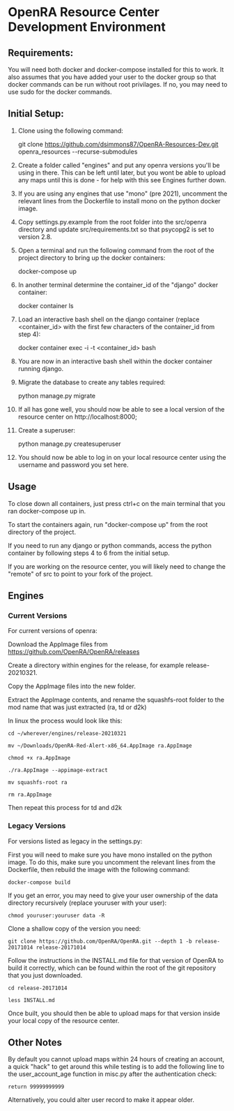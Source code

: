 # OpenRA Resource Center Development Environment

## Requirements:

You will need both docker and docker-compose installed for this to work. It also assumes that you have added your user to the docker group so that docker commands can be run without root privilages. If no, you may need to use sudo for the docker commands.

## Initial Setup:

1. Clone using the following command:

    git clone https://github.com/dsimmons87/OpenRA-Resources-Dev.git openra_resources --recurse-submodules

2. Create a folder called "engines" and put any openra versions you'll be using in there. This can be left until later, but you wont be able to upload any maps until this is done - for help with this see Engines further down.

3. If you are using any engines that use "mono" (pre 2021), uncomment the relevant lines from the Dockerfile to install mono on the python docker image.

4. Copy settings.py.example from the root folder into the src/openra directory and update src/requirements.txt so that psycopg2 is set to version 2.8.

5. Open a terminal and run the following command from the root of the project directory to bring up the docker containers:

    docker-compose up

6. In another terminal determine the container_id of the "django" docker container:

    docker container ls

7. Load an interactive bash shell on the django container (replace <container_id> with the first few characters of the container_id from step 4):

    docker container exec -i -t <container_id> bash

8. You are now in an interactive bash shell within the docker container running django.

9. Migrate the database to create any tables required:

    python manage.py migrate

10. If all has gone well, you should now be able to see a local version of the resource center on http://localhost:8000;

11. Create a superuser:

    python manage.py createsuperuser

12. You should now be able to log in on your local resource center using the username and password you set here.

## Usage

To close down all containers, just press ctrl+c on the main terminal that you ran docker-compose up in.

To start the containers again, run "docker-compose up" from the root directory of the project.

If you need to run any django or python commands, access the python container by following steps 4 to 6 from the initial setup.

If you are working on the resource center, you will likely need to change the "remote" of src to point to your fork of the project.

## Engines

### Current Versions

For current versions of openra:

Download the AppImage files from https://github.com/OpenRA/OpenRA/releases

Create a directory within engines for the release, for example release-20210321.

Copy the AppImage files into the new folder.

Extract the AppImage contents, and rename the squashfs-root folder to the mod name that was just extracted (ra, td or d2k)

In linux the process would look like this:

    cd ~/wherever/engines/release-20210321

    mv ~/Downloads/OpenRA-Red-Alert-x86_64.AppImage ra.AppImage

    chmod +x ra.AppImage

    ./ra.AppImage --appimage-extract

    mv squashfs-root ra

    rm ra.AppImage

Then repeat this process for td and d2k

### Legacy Versions

For versions listed as legacy in the settings.py:

First you will need to make sure you have mono installed on the python image. To do this, make sure you uncomment the relevant lines from the Dockerfile, then rebuild the image with the following command:

    docker-compose build

If you get an error, you may need to give your user ownership of the data directory recursively (replace youruser with your user):

    chmod youruser:youruser data -R

Clone a shallow copy of the version you need:

    git clone https://github.com/OpenRA/OpenRA.git --depth 1 -b release-20171014 release-20171014

Follow the instructions in the INSTALL.md file for that version of OpenRA to build it correctly, which can be found within the root of the git repository that you just downloaded.

    cd release-20171014

    less INSTALL.md

Once built, you should then be able to upload maps for that version inside your local copy of the resource center.

## Other Notes

By default you cannot upload maps within 24 hours of creating an account, a quick "hack" to get around this while testing is to add the following line to the user_account_age function in misc.py after the authentication check:

    return 99999999999

Alternatively, you could alter user record to make it appear older.